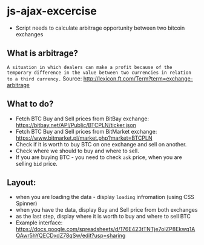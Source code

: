 # js-ajax-excercise

- Script needs to calculate arbitrage opportunity between two bitcoin exchanges

## What is arbitrage?

`A situation in which dealers can make a profit because of the temporary difference in the value between two currencies in relation to a third currency.`
Source: http://lexicon.ft.com/Term?term=exchange-arbitrage 

## What to do?

- Fetch BTC Buy and Sell prices from BitBay exchange: https://bitbay.net/API/Public/BTCPLN/ticker.json
- Fetch BTC Buy and Sell prices from BitMarket exchange: https://www.bitmarket.pl/market.php?market=BTCPLN 
- Check if it is worth to buy BTC on one exchange and sell on another.
- Check where we should to buy and where to sell.
- If you are buying BTC - you need to check `ask` price, when you are selling `bid` price.

## Layout:

- when you are loading the data - display `loading` infromation (using CSS Spinner)
- when you have the data, display Buy and Sell price from both exchanges
- as the last step, display where it is worth to buy and where to sell BTC
- Example interface: https://docs.google.com/spreadsheets/d/176E423tTNTje7oIZP8Ekwq1AQAwr5hYQECDxdZ78qSw/edit?usp=sharing 
